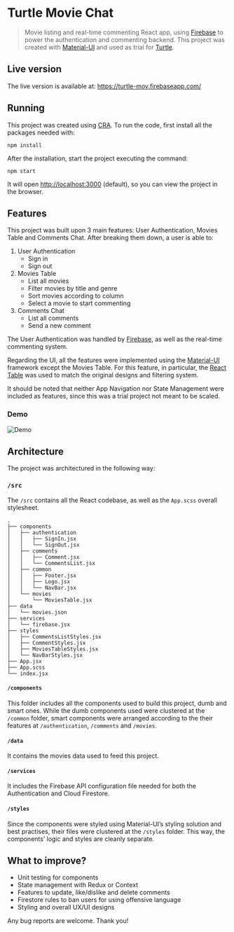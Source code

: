 # Turtle Movie Chat

> Movie listing and real-time commenting React app, using [Firebase](https://firebase.google.com/) to power the authentication and commenting backend.
> This project was created with [Material-UI](https://material-ui.com/) and used as trial for [Turtle](https://www.turtle.dev/).

## Live version

The live version is available at: <https://turtle-mov.firebaseapp.com/>

## Running

This project was created using [CRA](https://github.com/facebook/create-react-app).
To run the code, first install all the packages needed with:

`npm install`

After the installation, start the project executing the command:

`npm start`

It will open [http://localhost:3000](http://localhost:3000) (default),
so you can view the project in the browser.

## Features

This project was built upon 3 main features: User Authentication, Movies Table and Comments Chat.
After breaking them down, a user is able to:

1. User Authentication
    * Sign in
    * Sign out
2. Movies Table
    * List all movies
    * Filter movies by title and genre
    * Sort movies according to column
    * Select a movie to start commenting
3. Comments Chat
    * List all comments
    * Send a new comment

The User Authentication was handled by [Firebase](https://firebase.google.com/), as well as the real-time commenting system.

Regarding the UI, all the features were implemented using the [Material-UI](https://material-ui.com/) framework except the Movies Table.
For this feature, in particular, the [React Table](https://react-table.tanstack.com/) was used to match the original designs and filtering system.

It should be noted that neither App Navigation nor State Management were included as features,
since this was a trial project not meant to be scaled.

### Demo

![Demo](./demo.gif)

## Architecture

The project was architectured in the following way:

### `/src`

The `/src` contains all the React codebase, as well as the `App.scss` overall stylesheet.

```
.
├── components
│   ├── authentication
│   │   ├── SignIn.jsx
│   │   └── SignOut.jsx
│   ├── comments
│   │   ├── Comment.jsx
│   │   └── CommentsList.jsx
│   ├── common
│   │   ├── Footer.jsx
│   │   ├── Logo.jsx
│   │   └── NavBar.jsx
│   └── movies
│       └── MoviesTable.jsx
├── data
│   └── movies.json
├── services
│   └── firebase.jsx
├── styles
│   ├── CommentsListStyles.jsx
│   ├── CommentStyles.jsx
│   ├── MoviesTableStyles.jsx
│   └── NavBarStyles.jsx
├── App.jsx
├── App.scss
└── index.jsx

```

#### `/components`

This folder includes all the components used to build this project, dumb and smart ones.
While the dumb components used were clustered at the `/common` folder, smart components were
arranged according to the their features at `/authentication`, `/comments` and `/movies`.

#### `/data`

It contains the movies data used to feed this project. 

#### `/services`

It includes the Firebase API configuration file needed for both the Authentication and Cloud Firestore.

#### `/styles`

Since the components were styled using Material-UI’s styling solution and best practises,
their files were clustered at the `/styles` folder. This way, the components’ logic and styles
are cleanly separate.

## What to improve?

* Unit testing for components
* State management with Redux or Context
* Features to update, like/dislike and delete comments
* Firestore rules to ban users for using offensive language
* Styling and overall UX/UI designs

Any bug reports are welcome. Thank you!
